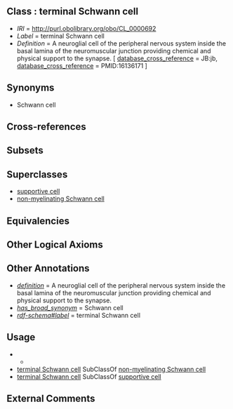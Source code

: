 
## Class : terminal Schwann cell

 * *IRI* = http://purl.obolibrary.org/obo/CL_0000692
 * *Label* = terminal Schwann cell
 * *Definition* = A neuroglial cell of the peripheral nervous system inside the basal lamina of the neuromuscular junction providing chemical and physical support to the synapse. [ [database_cross_reference](../../ef/oboInOwl#hasDbXref.md) = JB:jb, [database_cross_reference](../../ef/oboInOwl#hasDbXref.md) = PMID:16136171 ]

## Synonyms

 * Schwann cell

## Cross-references


## Subsets


## Superclasses

 * [supportive cell](../../CL/30/CL_0000630.md)
 * [non-myelinating Schwann cell](../../CL/76/CL_0002376.md)

## Equivalencies


## Other Logical Axioms


## Other Annotations

 * *[definition](../../IAO/15/IAO_0000115.md)* = A neuroglial cell of the peripheral nervous system inside the basal lamina of the neuromuscular junction providing chemical and physical support to the synapse.
 * *[has_broad_synonym](../../ym/oboInOwl#hasBroadSynonym.md)* = Schwann cell
 * *[rdf-schema#label](../../el/rdf-schema#label.md)* = terminal Schwann cell

## Usage

 * -
 * [terminal Schwann cell](../../CL/92/CL_0000692.md) SubClassOf [non-myelinating Schwann cell](../../CL/76/CL_0002376.md)
 * [terminal Schwann cell](../../CL/92/CL_0000692.md) SubClassOf [supportive cell](../../CL/30/CL_0000630.md)

## External Comments

